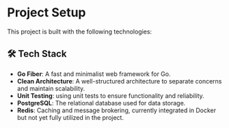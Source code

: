# Project Setup

This project is built with the following technologies:

## 🛠️ Tech Stack

- **Go Fiber**: A fast and minimalist web framework for Go.
- **Clean Architecture**: A well-structured architecture to separate concerns and maintain scalability.
- **Unit Testing**: using unit tests to ensure functionality and reliability.
- **PostgreSQL**: The relational database used for data storage.
- **Redis**: Caching and message brokering, currently integrated in Docker but not yet fully utilized in the project.

